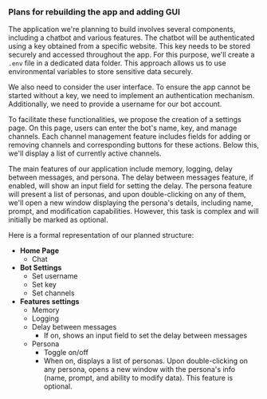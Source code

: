 ### Plans for rebuilding the app and adding GUI

The application we're planning to build involves several components, including a chatbot and various features. The chatbot will be authenticated using a key obtained from a specific website. This key needs to be stored securely and accessed throughout the app. For this purpose, we'll create a `.env` file in a dedicated data folder. This approach allows us to use environmental variables to store sensitive data securely.

We also need to consider the user interface. To ensure the app cannot be started without a key, we need to implement an authentication mechanism. Additionally, we need to provide a username for our bot account.

To facilitate these functionalities, we propose the creation of a settings page. On this page, users can enter the bot's name, key, and manage channels. Each channel management feature includes fields for adding or removing channels and corresponding buttons for these actions. Below this, we'll display a list of currently active channels.

The main features of our application include memory, logging, delay between messages, and persona. The delay between messages feature, if enabled, will show an input field for setting the delay. The persona feature will present a list of personas, and upon double-clicking on any of them, we'll open a new window displaying the persona's details, including name, prompt, and modification capabilities. However, this task is complex and will initially be marked as optional.

Here is a formal representation of our planned structure:

- **Home Page**
  - Chat
- **Bot Settings**
  - Set username
  - Set key
  - Set channels
- **Features settings**
  - Memory
  - Logging
  - Delay between messages
    - If on, shows an input field to set the delay between messages
  - Persona
    - Toggle on/off
    - When on, displays a list of personas. Upon double-clicking on any persona, opens a new window with the persona's info (name, prompt, and ability to modify data). This feature is optional.
